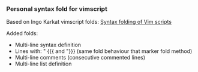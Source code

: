 <h3>Personal syntax fold for vimscript</h3>

Based on Ingo Karkat vimscript folds: <a href="https://vim.fandom.com/wiki/Syntax_folding_of_Vim_scripts">Syntax folding of Vim scripts</a>

Added folds:
<ul>
    <li>Multi-line syntax definition</li>
    <li>Lines with: " {{{ and "}}} (same fold behaviour that marker fold method)</li>
    <li>Multi-line comments (consecutive commented lines)</li>
    <li>Multi-line list definition</li>
</ul>
